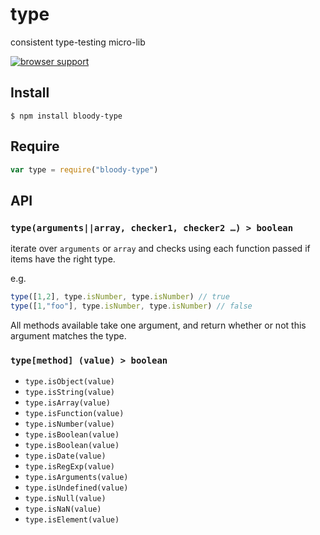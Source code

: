 # type

consistent type-testing micro-lib 

[![browser support](https://ci.testling.com/bloodyowl/type.png)](https://ci.testling.com/bloodyowl/type)

## Install

```
$ npm install bloody-type
```

## Require

```javascript
var type = require("bloody-type")
```

## API

### `type(arguments||array, checker1, checker2 …) > boolean`

iterate over `arguments` or `array` and checks using each function passed if
items have the right type.

e.g. 

```javascript
type([1,2], type.isNumber, type.isNumber) // true
type([1,"foo"], type.isNumber, type.isNumber) // false
```

All methods available take one argument, and return whether or not this argument matches the type.

### `type[method] (value) > boolean`

* `type.isObject(value)`
* `type.isString(value)`
* `type.isArray(value)`
* `type.isFunction(value)`
* `type.isNumber(value)`
* `type.isBoolean(value)`
* `type.isBoolean(value)`
* `type.isDate(value)`
* `type.isRegExp(value)`
* `type.isArguments(value)`
* `type.isUndefined(value)`
* `type.isNull(value)`
* `type.isNaN(value)`
* `type.isElement(value)`
